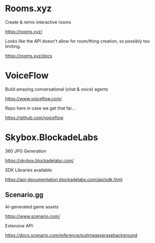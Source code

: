 # Rooms.xyz

Create & remix interactive rooms

https://rooms.xyz/

Looks like the API doesn't allow for room/thing creation, so possibly too limiting.

https://rooms.xyz/docs

# VoiceFlow

Build amazing conversational (chat & voice) agents

https://www.voiceflow.com/

Repo here in case we get that far...

https://github.com/voiceflow

# Skybox.BlockadeLabs
360 JPG Generation

https://skybox.blockadelabs.com/

SDK Libraries available: 

https://api-documentation.blockadelabs.com/api/sdk.html

## Scenario.gg
AI-generated game assets

https://www.scenario.com/

Extensive API:

https://docs.scenario.com/reference/putimageserasebackground

